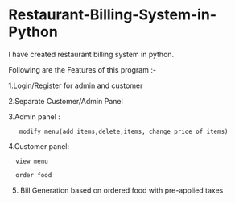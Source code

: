 # Restaurant-Billing-System-in-Python

I have created restaurant billing system in python.

Following are the Features of this program :-

  1.Login/Register for admin and customer

  2.Separate Customer/Admin Panel

  3.Admin panel :
  
       modify menu(add items,delete,items, change price of items)
      
  4.Customer panel:
     
      view menu
      
      order food
      
  5. Bill Generation based on ordered food with pre-applied taxes
